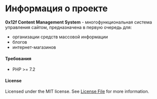 Информация о проекте
====
**0x12f Content Management System** - многофункциональная система управления сайтом, предназначена в первую очередь для:

* организации средств массовой информации
* блогов
* интернет-магазинов

#### Требования
- PHP >= 7.2

#### License
Licensed under the MIT license. See [License File](LICENSE.md) for more information.
